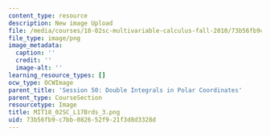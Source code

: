 ```yaml
---
content_type: resource
description: New image Upload
file: /media/courses/18-02sc-multivariable-calculus-fall-2010/73b56fb9c7bb082652f921f3d8d3328d_MIT18_02SC_L17Brds_3.png
file_type: image/png
image_metadata:
  caption: ''
  credit: ''
  image-alt: ''
learning_resource_types: []
ocw_type: OCWImage
parent_title: 'Session 50: Double Integrals in Polar Coordinates'
parent_type: CourseSection
resourcetype: Image
title: MIT18_02SC_L17Brds_3.png
uid: 73b56fb9-c7bb-0826-52f9-21f3d8d3328d
---
```

